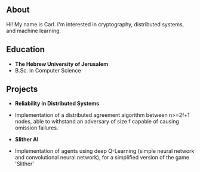 ## About

Hi! My name is Carl.
I'm interested in cryptography, distributed systems, and machine learning.

## Education

* **The Hebrew University of Jerusalem** 
* B.Sc. in Computer Science

## Projects

* **Reliability in Distributed Systems**
* Implementation of a distributed agreement algorithm between n>=2f+1 nodes, able to withstand an adversary of size f capable of causing omission failures.   
  
* **Slither AI**
* Implementation of agents using deep Q-Learning (simple neural network and convolutional neural network), for a simplified version of the game 'Slither'
